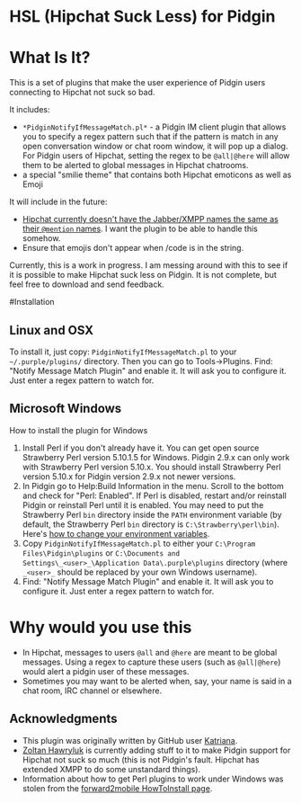 HSL (Hipchat Suck Less) for Pidgin 
==================================

# What Is It?

This is a set of plugins that make the user experience of Pidgin users connecting to Hipchat not suck so bad.

It includes:

* `*PidginNotifyIfMessageMatch.pl*` - a Pidgin IM client plugin that allows you to specify a regex pattern such that if the pattern is match in any open conversation window or chat room window, it will pop up a dialog.  For Pidgin users of Hipchat, setting the regex to be `@all|@here` will allow them to be alerted to global messages in Hipchat chatrooms.
* a special "smilie theme" that contains both Hipchat emoticons as well as Emoji

It will include in the future:

* [Hipchat currently doesn't have the Jabber/XMPP names the same as their `@mention` names](https://help.hipchat.com/forums/138883-suggestions-ideas/suggestions/3560359-make-jabber-usernames-the-same-as-the-mention-nam).  I want the plugin to be able to handle this somehow.
* Ensure that emojis don't appear when /code is in the string.

Currently, this is a work in progress.  I am messing around with this to see if it is possible to make Hipchat suck less on Pidgin.  It is not complete, but feel free to download and send feedback.

#Installation

## Linux and OSX
To install it, just copy: `PidginNotifyIfMessageMatch.pl` to your
`~/.purple/plugins/` directory.  Then you can go to Tools->Plugins.  Find:
"Notify Message Match Plugin" and enable it.  It will ask you to configure it.
Just enter a regex pattern to watch for.

## Microsoft Windows

How to install the plugin for Windows

1. Install Perl if you don't already have it. You can get open source Strawberry Perl version 5.10.1.5 for Windows. Pidgin 2.9.x can only work with Strawberry Perl version 5.10.x. You should install Strawberry Perl version 5.10.x for Pidgin version 2.9.x not newer versions.
2. In Pidgin go to Help:Build Information in the menu. Scroll to the bottom and check for "Perl: Enabled". If Perl is disabled, restart and/or reinstall Pidgin or reinstall Perl until it is enabled.  You may need to put the Strawberry Perl `bin` directory inside the `PATH` environment variable (by default, the Strawberry Perl `bin` directory is `C:\Strawberry\perl\bin`).  Here's [how to change your environment variables](http://www.computerhope.com/issues/ch000549.htm). 
3. Copy `PidginNotifyIfMessageMatch.pl` to either your `C:\Program Files\Pidgin\plugins` or `C:\Documents and Settings\_<user>_\Application Data\.purple\plugins` directory (where `_<user>_` should be replaced by your own Windows username).
4. Find: "Notify Message Match Plugin" and enable it.  It will ask you to configure it. Just enter a regex pattern to watch for.

# Why would you use this

* In Hipchat, messages to users `@all` and `@here` are meant to be global messages.  Using a regex to capture these users (such as `@all|@here`) would alert a pidgin user of these messages.
* Sometimes you may want to be alerted when, say, your name is said in a chat room, IRC channel or elsewhere.

## Acknowledgments

* This plugin was originally written by GitHub user [Katriana](https://github.com/katriana).  
* [Zoltan Hawryluk](http://useragentman.com) is currently adding stuff to it to make Pidgin support for Hipchat not suck so much (this is not Pidgin's fault.  Hipchat has extended XMPP to do some unstandard things).
* Information about how to get Perl plugins to work under Windows was stolen from the [forward2mobile HowToInstall page](https://code.google.com/p/forward2mobile/wiki/HowToInstall).

